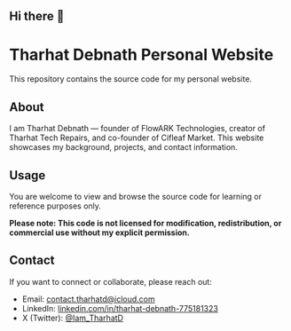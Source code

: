 ## Hi there 👋

# Tharhat Debnath Personal Website

This repository contains the source code for my personal website.

## About

I am Tharhat Debnath — founder of FlowARK Technologies, creator of Tharhat Tech Repairs, and co-founder of Cifleaf Market. This website showcases my background, projects, and contact information.

## Usage

You are welcome to view and browse the source code for learning or reference purposes only.

**Please note: This code is not licensed for modification, redistribution, or commercial use without my explicit permission.**

## Contact

If you want to connect or collaborate, please reach out:

- Email: contact.tharhatd@icloud.com  
- LinkedIn: [linkedin.com/in/tharhat-debnath-775181323](https://www.linkedin.com/in/tharhat-debnath-775181323)  
- X (Twitter): [@Iam_TharhatD](https://x.com/Iam_TharhatD)

<!--
**TharhatDebnath/tharhatdebnath** is a ✨ _special_ ✨ repository because its `README.md` (this file) appears on your GitHub profile.

Here are some ideas to get you started:

- 🔭 I’m currently working on ...
- 🌱 I’m currently learning ...
- 👯 I’m looking to collaborate on ...
- 🤔 I’m looking for help with ...
- 💬 Ask me about ...
- 📫 How to reach me: ...
- 😄 Pronouns: ...
- ⚡ Fun fact: ...
-->
